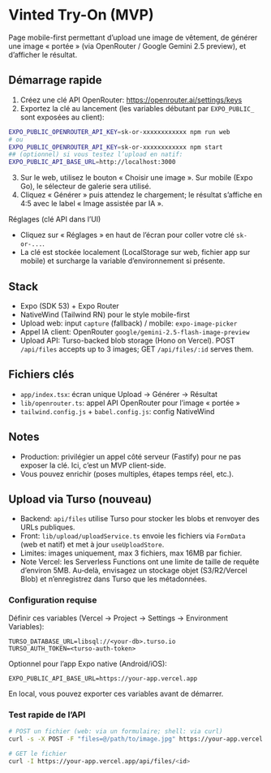 # Vinted Try-On (MVP)

Page mobile-first permettant d’upload une image de vêtement, de générer une image « portée » (via OpenRouter / Google Gemini 2.5 preview), et d’afficher le résultat.

## Démarrage rapide

1. Créez une clé API OpenRouter: https://openrouter.ai/settings/keys
2. Exportez la clé au lancement (les variables débutant par `EXPO_PUBLIC_` sont exposées au client):

```sh
EXPO_PUBLIC_OPENROUTER_API_KEY=sk-or-xxxxxxxxxxxx npm run web
# ou
EXPO_PUBLIC_OPENROUTER_API_KEY=sk-or-xxxxxxxxxxxx npm start
## (optionnel) si vous testez l’upload en natif:
EXPO_PUBLIC_API_BASE_URL=http://localhost:3000
```

3. Sur le web, utilisez le bouton « Choisir une image ». Sur mobile (Expo Go), le sélecteur de galerie sera utilisé.
4. Cliquez « Générer » puis attendez le chargement; le résultat s’affiche en 4:5 avec le label « Image assistée par IA ».

Réglages (clé API dans l’UI)
- Cliquez sur « Réglages » en haut de l’écran pour coller votre clé `sk-or-...`.
- La clé est stockée localement (LocalStorage sur web, fichier app sur mobile) et surcharge la variable d’environnement si présente.

## Stack

- Expo (SDK 53) + Expo Router
- NativeWind (Tailwind RN) pour le style mobile-first
- Upload web: input `capture` (fallback) / mobile: `expo-image-picker`
- Appel IA client: OpenRouter `google/gemini-2.5-flash-image-preview`
- Upload API: Turso-backed blob storage (Hono on Vercel). POST `/api/files` accepts up to 3 images; GET `/api/files/:id` serves them.

## Fichiers clés

- `app/index.tsx`: écran unique Upload → Générer → Résultat
- `lib/openrouter.ts`: appel API OpenRouter pour l’image « portée »
- `tailwind.config.js` + `babel.config.js`: config NativeWind

## Notes

- Production: privilégier un appel côté serveur (Fastify) pour ne pas exposer la clé. Ici, c’est un MVP client-side.
- Vous pouvez enrichir (poses multiples, étapes temps réel, etc.).

## Upload via Turso (nouveau)

- Backend: `api/files` utilise Turso pour stocker les blobs et renvoyer des URLs publiques.
- Front: `lib/upload/uploadService.ts` envoie les fichiers via `FormData` (web et natif) et met à jour `useUploadStore`.
- Limites: images uniquement, max 3 fichiers, max 16MB par fichier.
 - Note Vercel: les Serverless Functions ont une limite de taille de requête d’environ 5MB. Au‑delà, envisagez un stockage objet (S3/R2/Vercel Blob) et n’enregistrez dans Turso que les métadonnées.

### Configuration requise

Définir ces variables (Vercel → Project → Settings → Environment Variables):

```
TURSO_DATABASE_URL=libsql://<your-db>.turso.io
TURSO_AUTH_TOKEN=<turso-auth-token>
```

Optionnel pour l’app Expo native (Android/iOS):

```
EXPO_PUBLIC_API_BASE_URL=https://your-app.vercel.app
```

En local, vous pouvez exporter ces variables avant de démarrer.

### Test rapide de l’API

```sh
# POST un fichier (web: via un formulaire; shell: via curl)
curl -s -X POST -F "files=@/path/to/image.jpg" https://your-app.vercel.app/api/files | jq

# GET le fichier
curl -I https://your-app.vercel.app/api/files/<id>
```
